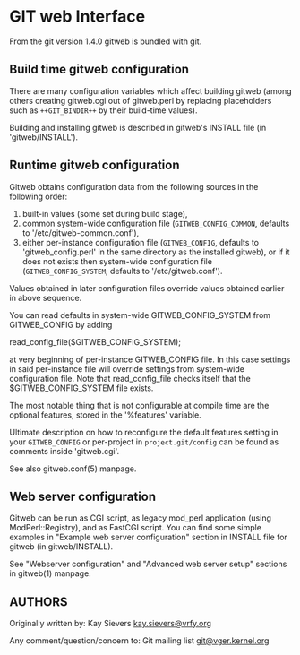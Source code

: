 GIT web Interface 
=================

From the git version 1.4.0 gitweb is bundled with git.


Build time gitweb configuration
-------------------------------
There are many configuration variables which affect building gitweb (among
others creating gitweb.cgi out of gitweb.perl by replacing placeholders such
as `++GIT_BINDIR++` by their build-time values).

Building and installing gitweb is described in gitweb's INSTALL file
(in 'gitweb/INSTALL').


Runtime gitweb configuration
----------------------------
Gitweb obtains configuration data from the following sources in the
following order:

1. built-in values (some set during build stage),
2. common system-wide configuration file (`GITWEB_CONFIG_COMMON`,
   defaults to '/etc/gitweb-common.conf'),
3. either per-instance configuration file (`GITWEB_CONFIG`, defaults to
   'gitweb_config.perl' in the same directory as the installed gitweb),
   or if it does not exists then system-wide configuration file
   (`GITWEB_CONFIG_SYSTEM`, defaults to '/etc/gitweb.conf').

Values obtained in later configuration files override values obtained earlier
in above sequence.

You can read defaults in system-wide GITWEB_CONFIG_SYSTEM from GITWEB_CONFIG
by adding

  read_config_file($GITWEB_CONFIG_SYSTEM);

at very beginning of per-instance GITWEB_CONFIG file.  In this case
settings in said per-instance file will override settings from
system-wide configuration file.  Note that read_config_file checks
itself that the $GITWEB_CONFIG_SYSTEM file exists.

The most notable thing that is not configurable at compile time are the
optional features, stored in the '%features' variable.

Ultimate description on how to reconfigure the default features setting
in your `GITWEB_CONFIG` or per-project in `project.git/config` can be found
as comments inside 'gitweb.cgi'.

See also gitweb.conf(5) manpage.


Web server configuration
------------------------
Gitweb can be run as CGI script, as legacy mod_perl application (using
ModPerl::Registry), and as FastCGI script.  You can find some simple examples
in "Example web server configuration" section in INSTALL file for gitweb (in
gitweb/INSTALL).

See "Webserver configuration" and "Advanced web server setup" sections in
gitweb(1) manpage.


AUTHORS
-------
Originally written by:
  Kay Sievers <kay.sievers@vrfy.org>

Any comment/question/concern to:
  Git mailing list <git@vger.kernel.org>

